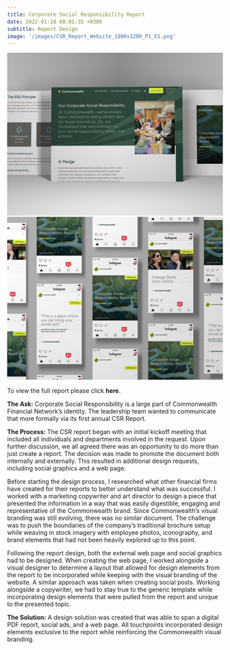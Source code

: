 ```yaml
---
title: Corporate Social Responsibility Report
date: 2022-01-10 08:01:35 +0300
subtitle: Report Design
image: '/images/CSR_Report_Website_1800x1200_P1_E1.png'
---
```


<div class="gallery-box">
  <div class="gallery">
    <img src="images/CSR_Website_Mockup_1060x800_P1_E2.png" loading="lazy" alt="Project">
    <img src="images/CSR_Social_Mockup_Website_1060x800_P1_E3.png" loading="lazy" alt="Project">
  </div>
</div>

To view the full report please click <b>here</b>. 

<b>The Ask:</b> Corporate Social Responsibility is a large part of Commonwealth Financial Network’s identity. The leadership team wanted to communicate that more formally via its first annual CSR Report. 

<b>The Process:</b> The CSR report began with an initial kickoff meeting that included all individuals and departments involved in the request. Upon further discussion, we all agreed there was an opportunity to do more than just create a report. The decision was made to promote the document both internally and externally. This resulted in additional design requests, including social graphics and a web page.

Before starting the design process, I researched what other financial firms have created for their reports to better understand what was successful. I worked with a marketing copywriter and art director to design a piece that presented the information in a way that was easily digestible, engaging and representative of the Commonwealth brand. Since Commonwealth’s visual branding was still evolving, there was no similar document. The challenge was to push the boundaries of the company’s traditional brochure setup while weaving in stock imagery with employee photos, iconography, and brand elements that had not been heavily explored up to this point.

Following the report design, both the external web page and social graphics had to be designed. When creating the web page, I worked alongside a visual designer to determine a layout that allowed for design elements from the report to be incorporated while keeping with the visual branding of the website. A similar approach was taken when creating social posts. Working alongside a copywriter, we had to stay true to the generic template while incorporating design elements that were pulled from the report and unique to the presented topic.

<b>The Solution:</b> A design solution was created that was able to span a digital PDF report, social ads, and a web page. All touchpoints incorporated design elements exclusive to the report while reinforcing the Commonwealth visual branding.
